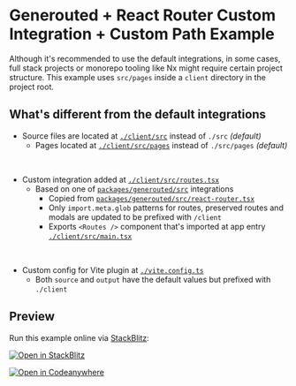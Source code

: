 # Generouted + React Router Custom Integration + Custom Path Example

Although it's recommended to use the default integrations, in some cases, full stack projects or monorepo tooling like Nx might require certain project structure. This example uses `src/pages` inside a `client` directory in the project root.

## What's different from the default integrations

- Source files are located at [`./client/src`](./client/src) instead of `./src` _(default)_
  - Pages located at [`./client/src/pages`](./client/src/pages) instead of `./src/pages` _(default)_

<br>

- Custom integration added at [`./client/src/routes.tsx`](./client/src/routes.tsx)
  - Based on one of [`packages/generouted/src`](/packages/generouted/src) integrations
    - Copied from [`packages/generouted/src/react-router.tsx`](/packages/generouted/src/react-router.tsx)
    - Only `import.meta.glob` patterns for routes, preserved routes and modals are updated to be prefixed with `/client`
    - Exports `<Routes />` component that's imported at app entry [`./client/src/main.tsx`](./client/src/main.tsx)

<br>

- Custom config for Vite plugin at [`./vite.config.ts`](./vite.config.ts)
  - Both `source` and `output` have the default values but prefixed with `./client`

## Preview

Run this example online via [StackBlitz](https://stackblitz.com/github.com/oedotme/generouted/tree/main/examples/react-router-custom-path):

[![Open in StackBlitz](https://developer.stackblitz.com/img/open_in_stackblitz.svg)](https://stackblitz.com/github.com/oedotme/generouted/tree/main/examples/react-router-custom-path)

[![Open in Codeanywhere](https://codeanywhere.com/img/open-in-codeanywhere-btn.svg)](https://app.codeanywhere.com/#https://github.com/oedotme/generouted)
